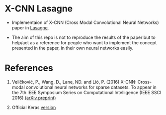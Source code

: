 # X-CNN Lasagne

* Implementaion of X-CNN (Cross Modal Convolutional Neural Networks) paper in [Lasagne](https://github.com/Lasagne/Lasagne).

* The aim of this repo is not to reproduce the results of the paper but to help/act as a reference for people who want to implement the concept presented in the paper, in their own neural networks easily.

# References

1. Veličković, P., Wang, D., Lane, ND. and Liò, P. (2016) X-CNN: Cross-modal convolutional neural networks for sparse datasets. To appear in the 7th IEEE Symposium Series on Computational Intelligence (IEEE SSCI 2016) [(arXiv preprint)](https://arxiv.org/abs/1610.00163)

2. Official Keras [version](https://github.com/PetarV-/X-CNN)
